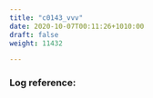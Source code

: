 ```yaml
---
title: "c0143_vvv"
date: 2020-10-07T00:11:26+1010:00
draft: false
weight: 11432

---
```


### Log reference: <no value>

```
